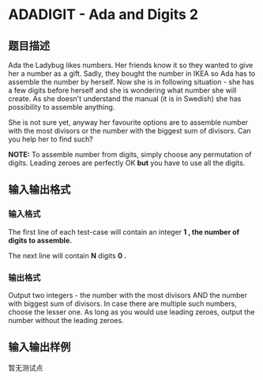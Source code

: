 # ADADIGIT - Ada and Digits 2

## 题目描述

Ada the Ladybug likes numbers. Her friends know it so they wanted to give her a number as a gift. Sadly, they bought the number in IKEA so Ada has to assemble the number by herself. Now she is in following situation - she has a few digits before herself and she is wondering what number she will create. As she doesn't understand the manual (it is in Swedish) she has possibility to assemble anything.

She is not sure yet, anyway her favourite options are to assemble number with the most divisors or the number with the biggest sum of divisors. Can you help her to find such?

**NOTE:** To assemble number from digits, simply choose any permutation of digits. Leading zeroes are perfectly OK **but** you have to use all the digits.

## 输入输出格式

### 输入格式

The first line of each test-case will contain an integer **1 , the number of digits to assemble.**

The next line will contain **N** digits **0 .**

### 输出格式

Output two integers - the number with the most divisors AND the number with biggest sum of divisors. In case there are multiple such numbers, choose the lesser one. As long as you would use leading zeroes, output the number without the leading zeroes.

## 输入输出样例

暂无测试点

